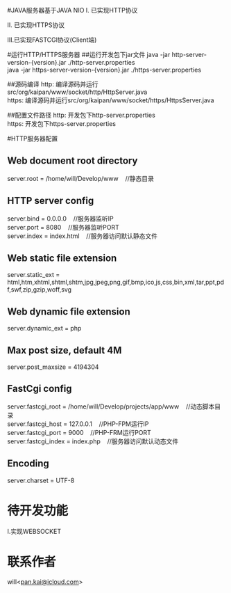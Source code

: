 #JAVA服务器基于JAVA NIO
I.  已实现HTTP协议

II. 已实现HTTPS协议 

III.已实现FASTCGI协议(Client端)

#运行HTTP/HTTPS服务器
##运行开发包下jar文件
java -jar http-server-version-{version}.jar ./http-server.properties  <br />
java -jar https-server-version-{version}.jar ./https-server.properties

##源码编译
http:  编译源码并运行src/org/kaipan/www/socket/http/HttpServer.java <br />
https: 编译源码并运行src/org/kaipan/www/socket/https/HttpsServer.java

##配置文件路径
http:  开发包下http-server.properties <br />
https: 开发包下https-server.properties

#HTTP服务器配置
## Web document root directory
server.root = /home/will/Develop/www          &nbsp;&nbsp;&nbsp;//静态目录

## HTTP server config
server.bind  = 0.0.0.0                        &nbsp;&nbsp;&nbsp;//服务器监听IP　  
server.port  = 8080                           &nbsp;&nbsp;&nbsp;//服务器监听PORT  
server.index = index.html                     &nbsp;&nbsp;&nbsp;//服务器访问默认静态文件 

## Web static file extension
server.static_ext  = html,htm,xhtml,shtml,shtm,jpg,jpeg,png,gif,bmp,ico,js,css,bin,xml,tar,ppt,pdf,swf,zip,gzip,woff,svg

## Web dynamic file extension
server.dynamic_ext = php 

## Max post size, default 4M
server.post_maxsize = 4194304

## FastCgi config
server.fastcgi_root  = /home/will/Develop/projects/app/www      &nbsp;&nbsp;&nbsp;//动态脚本目录<br />
server.fastcgi_host  = 127.0.0.1                                &nbsp;&nbsp;&nbsp;//PHP-FPM运行IP<br />
server.fastcgi_port  = 9000                                     &nbsp;&nbsp;&nbsp;//PHP-FRM运行PORT<br />
server.fastcgi_index = index.php                                &nbsp;&nbsp;&nbsp;//服务器访问默认动态文件<br/>

## Encoding
server.charset = UTF-8

# 待开发功能
I.实现WEBSOCKET

# 联系作者
will&lt;pan.kai@icloud.com&gt;
